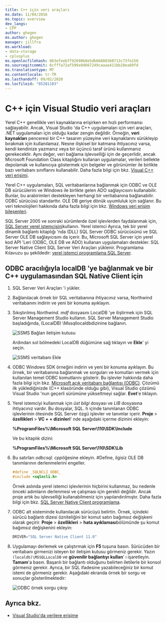 ```yaml
---
title: C++ için veri araçları
ms.date: 11/04/2016
ms.topic: overview
dev_langs:
- CPP
author: ghogen
ms.author: ghogen
manager: jillfra
ms.workload:
- data-storage
- cplusplus
ms.openlocfilehash: 063efeebff92698b8e5db66880360713c73fe150
ms.sourcegitcommit: 6cfffa72af599a9d667249caaaa411bb28ea69fd
ms.translationtype: MT
ms.contentlocale: tr-TR
ms.lasthandoff: 09/02/2020
ms.locfileid: "85281103"
---
```

# <a name="visual-studio-data-tools-for-c"></a>C++ için Visual Studio veri araçları

Yerel C++ genellikle veri kaynaklarına erişirken en hızlı performansı sağlayabilir. Ancak, Visual Studio 'da C++ uygulamaları için veri araçları, .NET uygulamaları için olduğu kadar zengin değildir. Örneğin, **veri kaynakları** penceresi bir C++ tasarım yüzeyine veri kaynaklarını sürükleyip bırakmak için kullanılamaz. Nesne ilişkisel bir katmana ihtiyacınız varsa, kendi kendinize yazmanız veya bir üçüncü taraf ürünü kullanmanız gerekecektir. Aynı değer, veri bağlama işlevselliği için de geçerlidir, ancak Microsoft Foundation Class kitaplığını kullanan uygulamalar, verileri bellekte depolamak ve kullanıcıya göstermek için belgeler ve görünümler ile birlikte bazı veritabanı sınıflarını kullanabilir. Daha fazla bilgi için bkz. [Visual C++ veri erişimi](/cpp/data/data-access-in-cpp).

Yerel C++ uygulamaları, SQL veritabanlarına bağlanmak için ODBC ve OLE DB sürücülerini ve Windows ile birlikte gelen ADO sağlayıcısını kullanabilir. Bunlar, bu arabirimleri destekleyen herhangi bir veritabanına bağlanabilir. ODBC sürücüsü standarttır. OLE DB geriye dönük uyumluluk için sağlanır. Bu veri teknolojileri hakkında daha fazla bilgi için bkz. [Windows veri erişim bileşenleri](/previous-versions/windows/desktop/ms692897(v=vs.85)).

SQL Server 2005 ve sonraki sürümlerde özel işlevlerden faydalanmak için, [SQL Server yerel istemcisini](/sql/relational-databases/native-client/sql-server-native-client)kullanın. Yerel istemci Ayrıca, tek bir yerel dinamik bağlantı kitaplığı 'nda (DLL) SQL Server ODBC sürücüsünü ve SQL Server OLE DB sağlayıcısını da içerir. Bu, Microsoft SQL Server için yerel kod API 'Leri (ODBC, OLE DB ve ADO) kullanan uygulamaları destekler. SQL Server Native Client SQL Server Veri Araçları yüklenir. Programlama Kılavuzu şu şekildedir: [yerel istemci programlama SQL Server](/sql/relational-databases/native-client/sql-server-native-client-programming).

## <a name="to-connect-to-localdb-through-odbc-and-sql-native-client-from-a-c-application"></a>ODBC aracılığıyla localDB 'ye bağlanmak ve bir C++ uygulamasından SQL Native Client için

1. SQL Server Veri Araçları 'i yükler.

2. Bağlanılacak örnek bir SQL veritabanına ihtiyacınız varsa, Northwind veritabanını indirin ve yeni bir konuma ayıklayın.

3. Sıkıştırılmış *Northwind. mdf* dosyasını LocalDB 'ye iliştirmek için SQL Server Management Studio kullanın. SQL Server Management Studio başladığında, (LocalDB) \Mssqllocaldbdizinine bağlanın.

   ![SSMS Bağlan iletişim kutusu](../data-tools/media/raddata-ssms-connect-dialog.png)

   Ardından sol bölmedeki LocalDB düğümüne sağ tıklayın ve **Ekle**' yi seçin.

   ![SSMS veritabanı Ekle](../data-tools/media/raddata-ssms-attach-database.png)

4. ODBC Windows SDK örneğini indirin ve yeni bir konuma ayıklayın. Bu örnek, bir veritabanına bağlanmak ve sorguları ve komutları vermek için kullanılan temel ODBC komutlarını gösterir. Bu işlevler hakkında daha fazla bilgi için bkz. [Microsoft açık veritabanı bağlantısı (ODBC)](/sql/odbc/microsoft-open-database-connectivity-odbc). Çözümü ilk yüklediğinizde (C++ klasöründe olduğu gibi), Visual Studio çözümü Visual Studio 'nun geçerli sürümüne yükseltmeyi sağlar. **Evet**'e tıklayın.

5. Yerel istemciyi kullanmak için *üst bilgi* dosyası ve *LIB* dosyasına ihtiyacınız vardır. Bu dosyalar, SQL. h içinde tanımlanan ODBC işlevlerinin ötesinde SQL Server özgü işlevler ve tanımlar içerir. **Proje**  >  **özellikleri**  >  **VC + + dizinleri**' nde aşağıdaki içerme dizinini ekleyin:

   **%ProgramFiles%\Microsoft SQL Server\110\SDK\Include**

   Ve bu kitaplık dizini:

   **%ProgramFiles%\Microsoft SQL Server\110\SDK\Lib**

6. Bu satırları *odbcsql. cpp*öğesine ekleyin. #Define, ilgisiz OLE DB tanımlarının derlenmelerini engeller.

   ```cpp
   #define _SQLNCLI_ODBC_
   #include <sqlncli.h>
   ```

    Örnek aslında yerel istemci işlevlerinin hiçbirini kullanmaz, bu nedenle önceki adımların derlenmesi ve çalışması için gerekli değildir. Ancak proje artık bu işlevselliği kullanabilmeniz için yapılandırılmıştır. Daha fazla bilgi için bkz. [SQL Server Native Client programlama](/sql/relational-databases/native-client/sql-server-native-client).

7. ODBC alt sisteminde kullanılacak sürücüyü belirtin. Örnek, içindeki sürücü bağlantı dizesi özniteliğini bir komut satırı bağımsız değişkeni olarak geçirir. **Proje**  >  **özellikleri**  >  **hata ayıklaması**bölümünde şu komut bağımsız değişkenini ekleyin:

   ```cpp
   DRIVER="SQL Server Native Client 11.0"
   ```

8. Uygulamayı derlemek ve çalıştırmak için **F5** tuşuna basın. Sürücüden bir veritabanı girmenizi isteyen bir iletişim kutusu görmeniz gerekir. Yazın `(localdb)\MSSQLLocalDB` ve **güvenilir bağlantıyı kullan**' ı işaretleyin. **Tamam**'a basın. Başarılı bir bağlantı olduğunu belirten iletilerle bir konsol görmeniz gerekir. Ayrıca, bir SQL ifadesine yazabileceğiniz bir komut istemi de görmeniz gerekir. Aşağıdaki ekranda örnek bir sorgu ve sonuçlar gösterilmektedir:

   ![ODBC örnek sorgu çıkışı](../data-tools/media/raddata-odbc-sample-query-output.png)

## <a name="see-also"></a>Ayrıca bkz.

- [Visual Studio'da verilere erişime](../data-tools/accessing-data-in-visual-studio.md)

